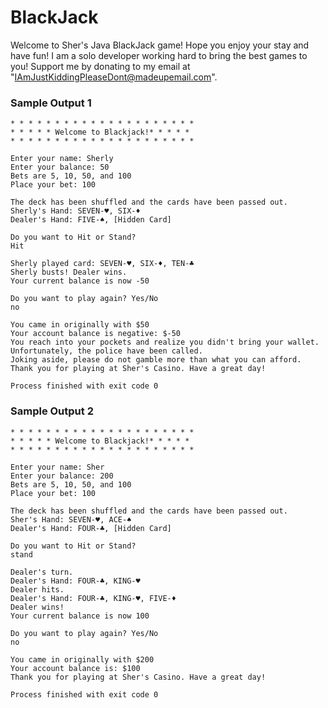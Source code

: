 BlackJack
=========
Welcome to Sher's Java BlackJack game! 
Hope you enjoy your stay and have fun!
I am a solo developer working hard to bring the best games to you!
Support me by donating to my email at "IAmJustKiddingPleaseDont@madeupemail.com". 


### Sample Output 1
```
* * * * * * * * * * * * * * * * * * * * *
* * * * * Welcome to Blackjack!* * * * *
* * * * * * * * * * * * * * * * * * * * *
 
Enter your name: Sherly
Enter your balance: 50
Bets are 5, 10, 50, and 100
Place your bet: 100
 
The deck has been shuffled and the cards have been passed out.
Sherly's Hand: SEVEN-♥, SIX-♦
Dealer's Hand: FIVE-♠, [Hidden Card]
 
Do you want to Hit or Stand?
Hit
 
Sherly played card: SEVEN-♥, SIX-♦, TEN-♣
Sherly busts! Dealer wins.
Your current balance is now -50
 
Do you want to play again? Yes/No
no
 
You came in originally with $50
Your account balance is negative: $-50
You reach into your pockets and realize you didn't bring your wallet.
Unfortunately, the police have been called.
Joking aside, please do not gamble more than what you can afford.
Thank you for playing at Sher's Casino. Have a great day! 

Process finished with exit code 0
```




### Sample Output 2
```
* * * * * * * * * * * * * * * * * * * * *
* * * * * Welcome to Blackjack!* * * * *
* * * * * * * * * * * * * * * * * * * * *
 
Enter your name: Sher
Enter your balance: 200
Bets are 5, 10, 50, and 100
Place your bet: 100
 
The deck has been shuffled and the cards have been passed out.
Sher's Hand: SEVEN-♥, ACE-♠
Dealer's Hand: FOUR-♣, [Hidden Card]
 
Do you want to Hit or Stand?
stand
 
Dealer's turn.
Dealer's Hand: FOUR-♣, KING-♥
Dealer hits.
Dealer's Hand: FOUR-♣, KING-♥, FIVE-♦
Dealer wins!
Your current balance is now 100
 
Do you want to play again? Yes/No
no
 
You came in originally with $200
Your account balance is: $100
Thank you for playing at Sher's Casino. Have a great day! 

Process finished with exit code 0
```
